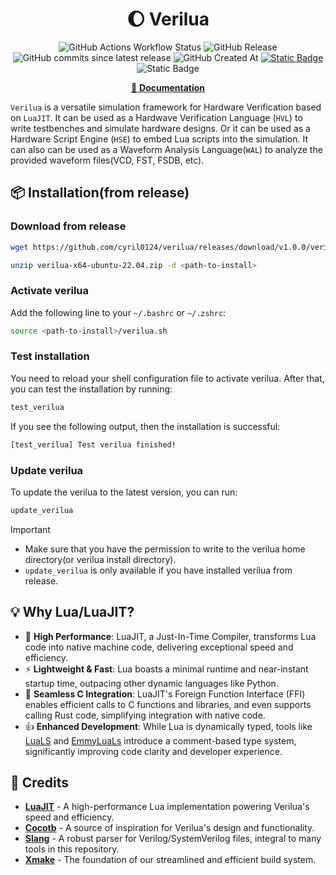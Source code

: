 <div align="center">

# 🌔 Verilua

![GitHub Actions Workflow Status](https://img.shields.io/github/actions/workflow/status/cyril0124/verilua/regression.yml?style=for-the-badge)
![GitHub Release](https://img.shields.io/github/v/release/cyril0124/verilua?style=for-the-badge)
![GitHub commits since latest release](https://img.shields.io/github/commits-since/cyril0124/verilua/latest?style=for-the-badge)
![GitHub Created At](https://img.shields.io/github/created-at/cyril0124/verilua?style=for-the-badge)
[![Static Badge](https://img.shields.io/badge/Benchmark-8A2BE2?style=for-the-badge)](https://cyril0124.github.io/verilua-benchmark-results/dev/bench/)
![Static Badge](https://img.shields.io/badge/LuaJIT%202.1-blue?style=for-the-badge&logo=lua)


</div>

<div align="center">

[📖 **Documentation**](https://cyril0124.github.io/verilua/)

</div>

`Verilua` is a versatile simulation framework for Hardware Verification based on `LuaJIT`. It can be used as a Hardwave Verification Language (`HVL`) to write testbenches and simulate hardware designs. Or it can be used as a Hardware Script Engine (`HSE`) to embed Lua scripts into the simulation. It can also can be used as a Waveform Analysis Language(`WAL`) to analyze the provided waveform files(VCD, FST, FSDB, etc).

## 📦 Installation(from release)

### Download from release
```bash
wget https://github.com/cyril0124/verilua/releases/download/v1.0.0/verilua-x64-ubuntu-22.04.zip

unzip verilua-x64-ubuntu-22.04.zip -d <path-to-install>
```

### Activate verilua
Add the following line to your `~/.bashrc` or `~/.zshrc`:
```bash
source <path-to-install>/verilua.sh
```

### Test installation
You need to reload your shell configuration file to activate verilua. After that, you can test the installation by running:
```bash
test_verilua
```
If you see the following output, then the installation is successful:
```bash
[test_verilua] Test verilua finished!
```

### Update verilua
To update the verilua to the latest version, you can run:
```bash
update_verilua
```
> [!IMPORTANT] 
> - Make sure that you have the permission to write to the verilua home directory(or verilua install directory).
> - `update_verilua` is only available if you have installed verilua from release.

## 💡 Why Lua/LuaJIT?

- 🚀 **High Performance**: LuaJIT, a Just-In-Time Compiler, transforms Lua code into native machine code, delivering exceptional speed and efficiency.
- ⚡ **Lightweight & Fast**: Lua boasts a minimal runtime and near-instant startup time, outpacing other dynamic languages like Python.
- 💫 **Seamless C Integration**: LuaJIT's Foreign Function Interface (FFI) enables efficient calls to C functions and libraries, and even supports calling Rust code, simplifying integration with native code.
- 👍 **Enhanced Development**: While Lua is dynamically typed, tools like [LuaLS](https://github.com/LuaLS/lua-language-server) and [EmmyLuaLs](https://github.com/EmmyLuaLs/emmylua-analyzer-rust) introduce a comment-based type system, significantly improving code clarity and developer experience.

## 🌟 Credits

- **[LuaJIT](https://github.com/LuaJIT/LuaJIT)** - A high-performance Lua implementation powering Verilua's speed and efficiency.
- **[Cocotb](https://github.com/cocotb/cocotb)** - A source of inspiration for Verilua's design and functionality.
- **[Slang](https://github.com/MikePopoloski/slang)** - A robust parser for Verilog/SystemVerilog files, integral to many tools in this repository.
- **[Xmake](https://github.com/xmake-io/xmake)** - The foundation of our streamlined and efficient build system.